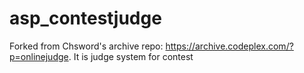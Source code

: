 # asp_contestjudge
Forked from Chsword's archive repo: https://archive.codeplex.com/?p=onlinejudge. It is judge system for contest

